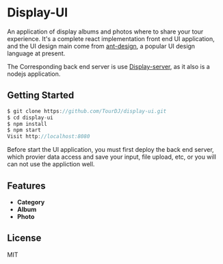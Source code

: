 # Display-UI

An application of display albums and photos where to share your tour experience. It's a complete react implementation front end UI application, and the UI design main come from [ant-design](https://github.com/ant-design/ant-design), a popular UI design language at present. 

The Corresponding back end server is use [Display-server](https://github.com/TourDJ/display-server), as it also is a nodejs application.

## Getting Started
```javascript
$ git clone https://github.com/TourDJ/display-ui.git
$ cd display-ui
$ npm install
$ npm start
Visit http://localhost:8080
```

Before start the UI application, you must first deploy the back end server, which provier data access and save your input, file upload, etc, or you will can not use the appliction well.

## Features
* <strong>Category</strong>
* <strong>Album</strong>
* <strong>Photo</strong>

## License

MIT
